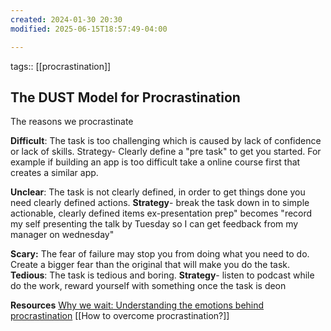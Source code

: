 ```yaml
---
created: 2024-01-30 20:30
modified: 2025-06-15T18:57:49-04:00

---
```

tags:: [[procrastination]]

## The DUST Model for Procrastination

The reasons we procrastinate

**Difficult**: The task is too challenging which is caused by lack of confidence or lack of skills.
	Strategy- Clearly define a "pre task" to get you started. For example if building an app is too difficult take a online course first that creates a similar app.

**Unclear**: The task is not clearly defined, in order to get things done you need clearly defined actions.
	**Strategy**- break the task down in to simple actionable, clearly defined items ex-presentation prep" becomes "record my self presenting the talk by Tuesday so I can get feedback from my manager on wednesday"

**Scary:** The fear of failure may stop you from doing what you need to do. Create a bigger fear than the original that will make you do the task.
**Tedious**: The task is tedious and boring.
	**Strategy**- listen to podcast while do the work, reward yourself with something once the task is deon

**Resources**
[Why we wait: Understanding the emotions behind procrastination](https://nesslabs.com/procrastination-emotions)
[[How to overcome procrastination?]]
